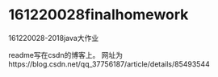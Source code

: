 # 161220028finalhomework
161220028-2018java大作业

readme写在csdn的博客上。
网址为https://blog.csdn.net/qq_37756187/article/details/85493544
